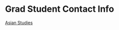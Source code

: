 # Grad Student Contact Info
[Asian Studies](https://liberalarts.utexas.edu/asianstudies/graduate/grad-students/list.php)